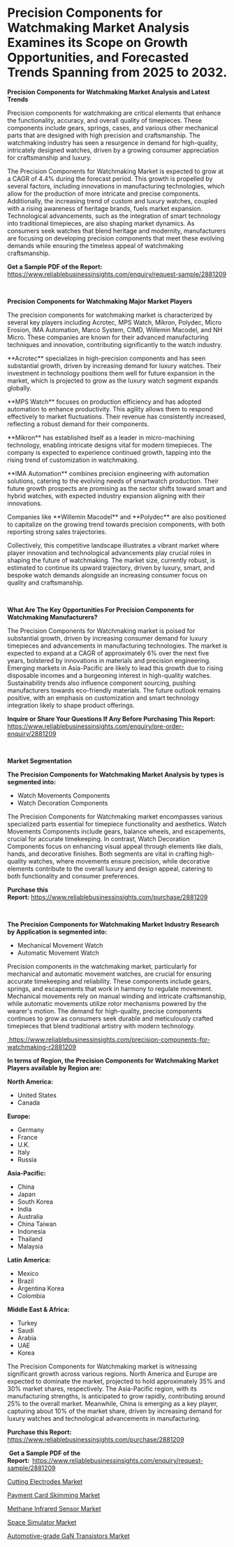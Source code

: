 <p><h1>Precision Components for Watchmaking Market Analysis Examines its Scope on Growth Opportunities, and Forecasted Trends Spanning from 2025 to 2032.</h1></p><p><strong>Precision Components for Watchmaking Market Analysis and Latest Trends</strong></p>
<p><p>Precision components for watchmaking are critical elements that enhance the functionality, accuracy, and overall quality of timepieces. These components include gears, springs, cases, and various other mechanical parts that are designed with high precision and craftsmanship. The watchmaking industry has seen a resurgence in demand for high-quality, intricately designed watches, driven by a growing consumer appreciation for craftsmanship and luxury.</p><p>The Precision Components for Watchmaking Market is expected to grow at a CAGR of 4.4% during the forecast period. This growth is propelled by several factors, including innovations in manufacturing technologies, which allow for the production of more intricate and precise components. Additionally, the increasing trend of custom and luxury watches, coupled with a rising awareness of heritage brands, fuels market expansion. Technological advancements, such as the integration of smart technology into traditional timepieces, are also shaping market dynamics. As consumers seek watches that blend heritage and modernity, manufacturers are focusing on developing precision components that meet these evolving demands while ensuring the timeless appeal of watchmaking craftsmanship.</p></p>
<p><strong>Get a Sample PDF of the Report:&nbsp;</strong> <a href="https://www.reliablebusinessinsights.com/enquiry/request-sample/2881209?utm_campaign=117&utm_medium=2&utm_source=Github&utm_content=ia&utm_term=12032025&utm_id=precision-components-for-watchmaking">https://www.reliablebusinessinsights.com/enquiry/request-sample/2881209</a></p>
<p>&nbsp;</p>
<p><strong>Precision Components for Watchmaking Major Market Players</strong></p>
<p><p>The precision components for watchmaking market is characterized by several key players including Acrotec, MPS Watch, Mikron, Polydec, Micro Erosion, IMA Automation, Marco System, CIMD, Willemin Macodel, and NH Micro. These companies are known for their advanced manufacturing techniques and innovation, contributing significantly to the watch industry.</p><p>**Acrotec** specializes in high-precision components and has seen substantial growth, driven by increasing demand for luxury watches. Their investment in technology positions them well for future expansion in the market, which is projected to grow as the luxury watch segment expands globally.</p><p>**MPS Watch** focuses on production efficiency and has adopted automation to enhance productivity. This agility allows them to respond effectively to market fluctuations. Their revenue has consistently increased, reflecting a robust demand for their components.</p><p>**Mikron** has established itself as a leader in micro-machining technology, enabling intricate designs vital for modern timepieces. The company is expected to experience continued growth, tapping into the rising trend of customization in watchmaking.</p><p>**IMA Automation** combines precision engineering with automation solutions, catering to the evolving needs of smartwatch production. Their future growth prospects are promising as the sector shifts toward smart and hybrid watches, with expected industry expansion aligning with their innovations.</p><p>Companies like **Willemin Macodel** and **Polydec** are also positioned to capitalize on the growing trend towards precision components, with both reporting strong sales trajectories.</p><p>Collectively, this competitive landscape illustrates a vibrant market where player innovation and technological advancements play crucial roles in shaping the future of watchmaking. The market size, currently robust, is estimated to continue its upward trajectory, driven by luxury, smart, and bespoke watch demands alongside an increasing consumer focus on quality and craftsmanship.</p></p>
<p>&nbsp;</p>
<p><strong>What Are The Key Opportunities For Precision Components for Watchmaking Manufacturers?</strong></p>
<p><p>The Precision Components for Watchmaking market is poised for substantial growth, driven by increasing consumer demand for luxury timepieces and advancements in manufacturing technologies. The market is expected to expand at a CAGR of approximately 6% over the next five years, bolstered by innovations in materials and precision engineering. Emerging markets in Asia-Pacific are likely to lead this growth due to rising disposable incomes and a burgeoning interest in high-quality watches. Sustainability trends also influence component sourcing, pushing manufacturers towards eco-friendly materials. The future outlook remains positive, with an emphasis on customization and smart technology integration likely to shape product offerings.</p></p>
<p><strong>Inquire or Share Your Questions If Any Before Purchasing This Report:</strong> <a href="https://www.reliablebusinessinsights.com/enquiry/pre-order-enquiry/2881209?utm_campaign=117&utm_medium=2&utm_source=Github&utm_content=ia&utm_term=12032025&utm_id=precision-components-for-watchmaking">https://www.reliablebusinessinsights.com/enquiry/pre-order-enquiry/2881209</a></p>
<p>&nbsp;</p>
<p><strong>Market Segmentation</strong></p>
<p><strong>The Precision Components for Watchmaking Market Analysis by types is segmented into:</strong></p>
<p><ul><li>Watch Movements Components</li><li>Watch Decoration Components</li></ul></p>
<p><p>The Precision Components for Watchmaking market encompasses various specialized parts essential for timepiece functionality and aesthetics. Watch Movements Components include gears, balance wheels, and escapements, crucial for accurate timekeeping. In contrast, Watch Decoration Components focus on enhancing visual appeal through elements like dials, hands, and decorative finishes. Both segments are vital in crafting high-quality watches, where movements ensure precision, while decorative elements contribute to the overall luxury and design appeal, catering to both functionality and consumer preferences.</p></p>
<p><strong>Purchase this Report:&nbsp;</strong><a href="https://www.reliablebusinessinsights.com/purchase/2881209?utm_campaign=117&utm_medium=2&utm_source=Github&utm_content=ia&utm_term=12032025&utm_id=precision-components-for-watchmaking">https://www.reliablebusinessinsights.com/purchase/2881209</a></p>
<p>&nbsp;</p>
<p><strong>The Precision Components for Watchmaking Market Industry Research by Application is segmented into:</strong></p>
<p><ul><li>Mechanical Movement Watch</li><li>Automatic Movement Watch</li></ul></p>
<p><p>Precision components in the watchmaking market, particularly for mechanical and automatic movement watches, are crucial for ensuring accurate timekeeping and reliability. These components include gears, springs, and escapements that work in harmony to regulate movement. Mechanical movements rely on manual winding and intricate craftsmanship, while automatic movements utilize rotor mechanisms powered by the wearer's motion. The demand for high-quality, precise components continues to grow as consumers seek durable and meticulously crafted timepieces that blend traditional artistry with modern technology.</p></p>
<p><a href="https://www.reliablebusinessinsights.com/precision-components-for-watchmaking-r2881209?utm_campaign=117&utm_medium=2&utm_source=Github&utm_content=ia&utm_term=12032025&utm_id=precision-components-for-watchmaking">&nbsp;https://www.reliablebusinessinsights.com/precision-components-for-watchmaking-r2881209</a></p>
<p><strong>In terms of Region, the Precision Components for Watchmaking Market Players available by Region are:</strong></p>
<p>
    <p> <strong> North America: </strong>
        <ul>
            <li>United States</li>
            <li>Canada</li>
        </ul>
        </p> 
    <p> <strong> Europe: </strong>
        <ul>
            <li>Germany</li>
            <li>France</li>
            <li>U.K.</li>
            <li>Italy</li>
            <li>Russia</li>
        </ul>
        </p> 
    <p> <strong> Asia-Pacific: </strong>
        <ul>
            <li>China</li>
            <li>Japan</li>
            <li>South Korea</li>
            <li>India</li>
            <li>Australia</li>
            <li>China Taiwan</li>
            <li>Indonesia</li>
            <li>Thailand</li>
            <li>Malaysia</li>
        </ul>
        </p> 
    <p> <strong> Latin America: </strong>
        <ul>
            <li>Mexico</li>
            <li>Brazil</li>
            <li>Argentina Korea</li>
            <li>Colombia</li>
        </ul>
        </p> 
    <p> <strong> Middle East & Africa: </strong>
        <ul>
            <li>Turkey</li>
            <li>Saudi</li>
            <li>Arabia</li>
            <li>UAE</li>
            <li>Korea</li>
        </ul>
    </p>
    </p>
<p><p>The Precision Components for Watchmaking market is witnessing significant growth across various regions. North America and Europe are expected to dominate the market, projected to hold approximately 35% and 30% market shares, respectively. The Asia-Pacific region, with its manufacturing strengths, is anticipated to grow rapidly, contributing around 25% to the overall market. Meanwhile, China is emerging as a key player, capturing about 10% of the market share, driven by increasing demand for luxury watches and technological advancements in manufacturing.</p></p>
<p><strong>Purchase this Report: </strong><a href="https://www.reliablebusinessinsights.com/purchase/2881209?utm_campaign=117&utm_medium=2&utm_source=Github&utm_content=ia&utm_term=12032025&utm_id=precision-components-for-watchmaking">https://www.reliablebusinessinsights.com/purchase/2881209</a></p>
<p>&nbsp;<strong>Get a Sample PDF of the Report:&nbsp;&nbsp;</strong><a href="https://www.reliablebusinessinsights.com/enquiry/request-sample/2881209?utm_campaign=117&utm_medium=2&utm_source=Github&utm_content=ia&utm_term=12032025&utm_id=precision-components-for-watchmaking">https://www.reliablebusinessinsights.com/enquiry/request-sample/2881209</a></p>
<p><strong></strong></p>
<p><p><a href="https://github.com/hammelximalschid/Market-Research-Report-List-1/blob/main/cutting-electrodes-market.md?utm_campaign=117&utm_medium=2&utm_source=Github&utm_content=ia&utm_term=12032025&utm_id=precision-components-for-watchmaking">Cutting Electrodes Market</a></p><p><a href="https://github.com/lashaunm5st/Market-Research-Report-List-1/blob/main/payment-card-skimming-market.md?utm_campaign=117&utm_medium=2&utm_source=Github&utm_content=ia&utm_term=12032025&utm_id=precision-components-for-watchmaking">Payment Card Skimming Market</a></p><p><a href="https://github.com/antonioc6hal/Market-Research-Report-List-1/blob/main/methane-infrared-sensor-market.md?utm_campaign=117&utm_medium=2&utm_source=Github&utm_content=ia&utm_term=12032025&utm_id=precision-components-for-watchmaking">Methane Infrared Sensor Market</a></p><p><a href="https://github.com/osbornrdaflalo/Market-Research-Report-List-1/blob/main/space-simulator-market.md?utm_campaign=117&utm_medium=2&utm_source=Github&utm_content=ia&utm_term=12032025&utm_id=precision-components-for-watchmaking">Space Simulator Market</a></p><p><a href="https://github.com/kimberjam0i/Market-Research-Report-List-1/blob/main/automotive-grade-gan-transistors-market.md?utm_campaign=117&utm_medium=2&utm_source=Github&utm_content=ia&utm_term=12032025&utm_id=precision-components-for-watchmaking">Automotive-grade GaN Transistors Market</a></p></p>